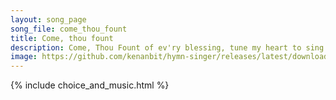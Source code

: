 ```yaml
---
layout: song_page
song_file: come_thou_fount
title: Come, thou fount
description: Come, Thou Fount of ev'ry blessing, tune my heart to sing thy grace; Streams of mercy, never ceasing, call for songs of loudest praise. Teach me some ... christian 4part acapella 3verse musicbyother textbyother 
image: https://github.com/kenanbit/hymn-singer/releases/latest/download/come_thou_fount-trad.png
---
```


{% include choice_and_music.html %}